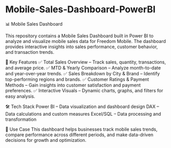 # Mobile-Sales-Dashboard-PowerBI
📊 Mobile Sales Dashboard 

This repository contains a Mobile Sales Dashboard built in Power BI to analyze and visualize mobile sales data for Freedom Mobile. The dashboard provides interactive insights into sales performance, customer behavior, and transaction trends.

🚀 Key Features
✅ Total Sales Overview – Track sales, quantity, transactions, and average price.
✅ MTD & Yearly Comparison – Analyze month-to-date and year-over-year trends.
✅ Sales Breakdown by City & Brand – Identify top-performing regions and brands.
✅ Customer Ratings & Payment Methods – Gain insights into customer satisfaction and payment preferences.
✅ Interactive Visuals – Dynamic charts, graphs, and filters for easy analysis.

🛠 Tech Stack
Power BI – Data visualization and dashboard design
DAX – Data calculations and custom measures
Excel/SQL – Data processing and transformation

🎯 Use Case
This dashboard helps businesses track mobile sales trends, compare performance across different periods, and make data-driven decisions for growth and optimization.

